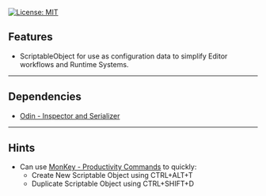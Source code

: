 [![License: MIT](https://img.shields.io/badge/License-MIT-greed.svg)](LICENSE)

## Features
- ScriptableObject for use as configuration data to simplify Editor workflows and Runtime Systems.

----

## Dependencies
- [Odin - Inspector and Serializer](https://assetstore.unity.com/packages/tools/utilities/odin-inspector-and-serializer-89041)

----

## Hints
- Can use [MonKey - Productivity Commands](https://assetstore.unity.com/packages/tools/utilities/monkey-productivity-commands-119938#releases) to quickly:
    - Create New Scriptable Object using CTRL+ALT+T
    - Duplicate Scriptable Object using CTRL+SHIFT+D
